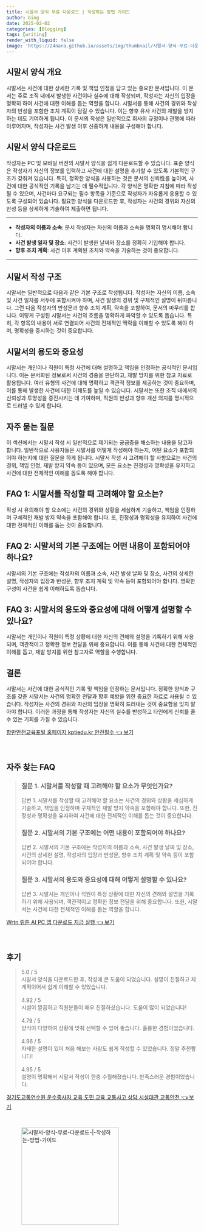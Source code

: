 ```yaml
---
title: 시말서 양식 무료 다운로드 | 작성하는 방법 가이드
author: bing
date: 2025-02-02
categories: [Blogging]
tags: [writing]
render_with_liquid: false
image: 'https://24nara.github.io/assets/img/thumbnail/시말서-양식-무료-다운로드-|-작성하는-방법-가이드.webp'
---
```



<h2 id='시말서_양식_개요'>시말서 양식 개요</h2>

<p>시말서는 사건에 대한 상세한 기록 및 책임 인정을 담고 있는 중요한 문서입니다. 이 문서는 주로 조직 내에서 발생한 사건이나 실수에 대해 작성되며, 작성자는 자신의 입장을 명확히 하여 사건에 대한 이해를 돕는 역할을 합니다. 시말서를 통해 사건의 경위와 작성자의 반성을 포함한 조치 계획이 담길 수 있습니다. 이는 향후 유사 사건의 재발을 방지하는 데도 기여하게 됩니다. 이 문서의 작성은 일반적으로 회사의 규정이나 관행에 따라 이루어지며, 작성자는 사건 발생 이후 신중하게 내용을 구성해야 합니다.</p>

<h2 id='시말서_양식_다운로드'>시말서 양식 다운로드</h2>

<p>작성자는 PC 및 모바일 버전의 시말서 양식을 쉽게 다운로드할 수 있습니다. 표준 양식은 작성자가 자신의 정보를 입력하고 사건에 대한 설명을 추가할 수 있도록 기본적인 구조가 갖춰져 있습니다. 특히, 정확한 양식을 사용하는 것은 문서의 신뢰性를 높이며, 사건에 대한 공식적인 기록을 남기는 데 필수적입니다. 각 양식은 명확한 지침에 따라 작성될 수 있으며, 사건마다 요구되는 필수 항목을 기준으로 작성자가 자유롭게 응용할 수 있도록 구성되어 있습니다. 필요한 양식을 다운로드한 후, 작성자는 사건의 경위와 자신의 반성 등을 상세하게 기술하여 제출하면 됩니다.</p>

<hr />

<ul>
    <li><b>작성자의 이름과 소속</b>: 문서 작성자는 자신의 이름과 소속을 명확히 명시해야 합니다.</li>
    <li><b>사건 발생 일자 및 장소</b>: 사건이 발생한 날짜와 장소를 정확히 기입해야 합니다.</li>
    <li><b>향후 조치 계획</b>: 사건 이후 계획된 조치와 약속을 기술하는 것이 중요합니다.</li>
</ul>

<hr />

<h2 id='시말서_작성_구조'>시말서 작성 구조</h2>

<p>시말서는 일반적으로 다음과 같은 기본 구조로 작성됩니다. 작성자는 자신의 이름, 소속 및 사건 일자를 서두에 포함시켜야 하며, 사건 발생의 경위 및 구체적인 설명이 뒤따릅니다. 그런 다음 작성자의 반성문과 향후 조치 계획, 약속을 포함하여, 문서의 마무리를 합니다. 이렇게 구성된 시말서는 사건의 흐름을 명확하게 파악할 수 있도록 돕습니다. 특히, 각 항목의 내용이 서로 연결되어 사건의 전체적인 맥락을 이해할 수 있도록 해야 하며, 명확성을 중시하는 것이 중요합니다.</p>

<h2 id='시말서의_용도와_중요성'>시말서의 용도와 중요성</h2>

<p>시말서는 개인이나 직원이 특정 사건에 대해 설명하고 책임을 인정하는 공식적인 문서입니다. 이는 문서화된 정보로써 사건의 경중을 판단하고, 재발 방지를 위한 참고 자료로 활용됩니다. 여러 유형의 사건에 대해 명확하고 객관적 정보를 제공하는 것이 중요하며, 이를 통해 발생한 사건에 대한 이해도를 높일 수 있습니다. 시말서는 또한 조직 내에서의 신뢰성과 투명성을 증진시키는 데 기여하며, 직원의 반성과 향후 개선 의지를 명시적으로 드러낼 수 있게 합니다.</p>

<h2 id='자주_묻는_질문'>자주 묻는 질문</h2>

<p>이 섹션에서는 시말서 작성 시 일반적으로 제기되는 궁금증을 해소하는 내용을 담고자 합니다. 일반적으로 사용자들은 시말서를 어떻게 작성해야 하는지, 어떤 요소가 포함되어야 하는지에 대한 질문을 하게 됩니다. 시말서 작성 시 고려해야 할 사항으로는 사건의 경위, 책임 인정, 재발 방지 약속 등이 있으며, 모든 요소는 진정성과 명확성을 유지하고 사건에 대한 전체적인 이해를 돕도록 해야 합니다.</p>

<h2 id='FAQ1'>FAQ 1: 시말서를 작성할 때 고려해야 할 요소는?</h2>

<p>작성 시 유의해야 할 요소에는 사건의 경위와 상황을 세심하게 기술하고, 책임을 인정하며 구체적인 재발 방지 약속을 포함해야 합니다. 또, 진정성과 명확성을 유지하여 사건에 대한 전체적인 이해를 돕는 것이 중요합니다.</p>

<h2 id='FAQ2'>FAQ 2: 시말서의 기본 구조에는 어떤 내용이 포함되어야 하나요?</h2>

<p>시말서의 기본 구조에는 작성자의 이름과 소속, 사건 발생 날짜 및 장소, 사건의 상세한 설명, 작성자의 입장과 반성문, 향후 조치 계획 및 약속 등이 포함되어야 합니다. 명확한 구성이 사건을 쉽게 이해하도록 돕습니다.</p>

<h2 id='FAQ3'>FAQ 3: 시말서의 용도와 중요성에 대해 어떻게 설명할 수 있나요?</h2>

<p>시말서는 개인이나 직원이 특정 상황에 대한 자신의 견해와 설명을 기록하기 위해 사용되며, 객관적이고 정확한 정보 전달을 위해 중요합니다. 이를 통해 사건에 대한 전체적인 이해를 돕고, 재발 방지를 위한 참고자료 역할을 수행합니다.</p>

<h2 id='결론'>결론</h2>

<p>시말서는 사건에 대한 공식적인 기록 및 책임을 인정하는 문서입니다. 정확한 양식과 구조를 갖춘 시말서는 사건의 명확한 전달과 향후 예방을 위한 중요한 자료로 사용될 수 있습니다. 작성자는 사건의 경위와 자신의 입장을 명확히 드러내는 것이 중요함을 잊지 말아야 합니다. 이러한 과정을 통해 작성자는 자신의 실수를 반성하고 타인에게 신뢰를 줄 수 있는 기회를 가질 수 있습니다.</p>


<p><a class="click-button" title="항만안전교육포털 홈페이지 kptiedu.kr 안전필수" href="https://24nara.github.io/posts/%ED%95%AD%EB%A7%8C%EC%95%88%EC%A0%84%EA%B5%90%EC%9C%A1%ED%8F%AC%ED%84%B8-%ED%99%88%ED%8E%98%EC%9D%B4%EC%A7%80-kptiedu.kr-%EC%95%88%EC%A0%84%ED%95%84%EC%88%98/" rel="dofollow">항만안전교육포털 홈페이지 kptiedu.kr 안전필수 👈 보기</a></p><br>
<h2 id='자주_찾는_FAQ'>자주 찾는 FAQ</h2>
<div itemscope="" itemtype="https://schema.org/FAQPage"> 
<blockquote> 
<div itemscope="" itemprop="mainEntity" itemtype="https://schema.org/Question"> 
<h3 itemprop="name">질문 1. 시말서를 작성할 때 고려해야 할 요소가 무엇인가요?</h3> 
<div itemscope="" itemprop="acceptedAnswer" itemtype="https://schema.org/Answer"> 
<span itemprop="text"> 
<p>답변 1. 시말서를 작성할 때 고려해야 할 요소는 사건의 경위와 상황을 세심하게 기술하고, 책임을 인정하며 구체적인 재발 방지 약속을 포함해야 합니다. 또한, 진정성과 명확성을 유지하여 사건에 대한 전체적인 이해를 돕는 것이 중요합니다.</p> 
</span> 
</div> 
</div> 

<div itemscope="" itemprop="mainEntity" itemtype="https://schema.org/Question"> 
<h3 itemprop="name">질문 2. 시말서의 기본 구조에는 어떤 내용이 포함되어야 하나요?</h3> 
<div itemscope="" itemprop="acceptedAnswer" itemtype="https://schema.org/Answer"> 
<span itemprop="text"> 
<p>답변 2. 시말서의 기본 구조에는 작성자의 이름과 소속, 사건 발생 날짜 및 장소, 사건의 상세한 설명, 작성자의 입장과 반성문, 향후 조치 계획 및 약속 등이 포함되어야 합니다.</p> 
</span> 
</div> 
</div> 

<div itemscope="" itemprop="mainEntity" itemtype="https://schema.org/Question"> 
<h3 itemprop="name">질문 3. 시말서의 용도와 중요성에 대해 어떻게 설명할 수 있나요?</h3> 
<div itemscope="" itemprop="acceptedAnswer" itemtype="https://schema.org/Answer"> 
<span itemprop="text"> 
<p>답변 3. 시말서는 개인이나 직원이 특정 상황에 대한 자신의 견해와 설명을 기록하기 위해 사용되며, 객관적이고 정확한 정보 전달을 위해 중요합니다. 또한, 시말서는 사건에 대한 전체적인 이해를 돕는 역할을 합니다.</p> 
</span> 
</div> 
</div> 

</blockquote> 
</div>
<p><a class="click-button" title="Wrtn 뤼튼 AI PC 앱 다운로드 지금 실행" href="https://24nara.github.io/posts/Wrtn-%EB%A4%BC%ED%8A%BC-AI-PC-%EC%95%B1-%EB%8B%A4%EC%9A%B4%EB%A1%9C%EB%93%9C-%EC%A7%80%EA%B8%88-%EC%8B%A4%ED%96%89/" rel="dofollow">Wrtn 뤼튼 AI PC 앱 다운로드 지금 실행 👈 보기</a></p><br>
<h2 id='후기'>후기</h2>
<div itemscope itemtype="https://schema.org/Product">
  <blockquote>
  <div itemprop="review" itemscope itemtype="https://schema.org/Review">
      <div itemprop="reviewRating" itemscope itemtype="https://schema.org/Rating"> <span itemprop="ratingValue">5.0</span> / <span itemprop="bestRating">5</span> </div>
      <span itemprop="reviewBody">시말서 양식을 다운로드한 후, 작성에 큰 도움이 되었습니다. 설명이 친절하고 체계적이어서 쉽게 이해할 수 있었습니다.</span>
  </div>
  <br>
  <div itemprop="review" itemscope itemtype="https://schema.org/Review">
      <div itemprop="reviewRating" itemscope itemtype="https://schema.org/Rating"> <span itemprop="ratingValue">4.92</span> / <span itemprop="bestRating">5</span> </div>
      <span itemprop="reviewBody">시설이 깔끔하고 직원분들이 매우 친절하셨습니다. 도움이 많이 되었습니다!</span>
  </div>
  <br>
  <div itemprop="review" itemscope itemtype="https://schema.org/Review">
      <div itemprop="reviewRating" itemscope itemtype="https://schema.org/Rating"> <span itemprop="ratingValue">4.79</span> / <span itemprop="bestRating">5</span> </div>
      <span itemprop="reviewBody">양식이 다양하여 상황에 맞춰 선택할 수 있어 좋습니다. 훌륭한 경험이었습니다.</span>
  </div>
  <br>
  <div itemprop="review" itemscope itemtype="https://schema.org/Review">
      <div itemprop="reviewRating" itemscope itemtype="https://schema.org/Rating"> <span itemprop="ratingValue">4.96</span> / <span itemprop="bestRating">5</span> </div>
      <span itemprop="reviewBody">자세한 설명이 있어 처음 해보는 사람도 쉽게 작성할 수 있었습니다. 정말 추천합니다!</span>
  </div>
  <br>
  <div itemprop="review" itemscope itemtype="https://schema.org/Review">
      <div itemprop="reviewRating" itemscope itemtype="https://schema.org/Rating"> <span itemprop="ratingValue">4.95</span> / <span itemprop="bestRating">5</span> </div>
      <span itemprop="reviewBody">설명이 명확해서 시말서 작성이 한층 수월해졌습니다. 만족스러운 경험이었습니다.</span>
  </div>
  </blockquote>
</div>
<p><a class="click-button" title="경기도교통연수원 운수종사자 교육 도민 교육 교통사고 상담 시설대관 교통안전" href="https://24nara.github.io/posts/%EA%B2%BD%EA%B8%B0%EB%8F%84%EA%B5%90%ED%86%B5%EC%97%B0%EC%88%98%EC%9B%90-%EC%9A%B4%EC%88%98%EC%A2%85%EC%82%AC%EC%9E%90-%EA%B5%90%EC%9C%A1-%EB%8F%84%EB%AF%BC-%EA%B5%90%EC%9C%A1-%EA%B5%90%ED%86%B5%EC%82%AC%EA%B3%A0-%EC%83%81%EB%8B%B4-%EC%8B%9C%EC%84%A4%EB%8C%80%EA%B4%80-%EA%B5%90%ED%86%B5%EC%95%88%EC%A0%84/" rel="dofollow">경기도교통연수원 운수종사자 교육 도민 교육 교통사고 상담 시설대관 교통안전 👈 보기</a></p><br>
<figure class="image"><img src="https://24nara.github.io/assets/img/thumbnail/시말서-양식-무료-다운로드-|-작성하는-방법-가이드.webp" alt="시말서-양식-무료-다운로드-|-작성하는-방법-가이드" width="256" height="256"></figure>